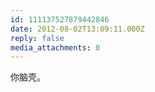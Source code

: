 ```yaml
---
id: 111137527879442846
date: 2012-08-02T13:09:11.000Z
reply: false
media_attachments: 0
---
```


你脑壳。

